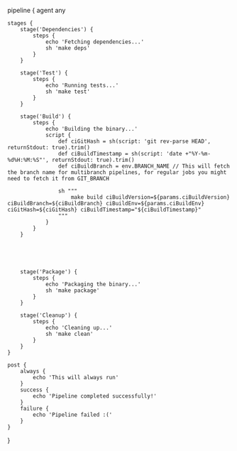 pipeline {
    agent any 

    stages {
        stage('Dependencies') {
            steps {
                echo 'Fetching dependencies...'
                sh 'make deps'
            }
        }

        stage('Test') {
            steps {
                echo 'Running tests...'
                sh 'make test'
            }
        }

        stage('Build') {
            steps {
                echo 'Building the binary...'
                script {
                    def ciGitHash = sh(script: 'git rev-parse HEAD', returnStdout: true).trim()
                    def ciBuildTimestamp = sh(script: 'date +"%Y-%m-%d%H:%M:%S"', returnStdout: true).trim()
                    def ciBuildBranch = env.BRANCH_NAME // This will fetch the branch name for multibranch pipelines, for regular jobs you might need to fetch it from GIT_BRANCH

                    sh """
                        make build ciBuildVersion=${params.ciBuildVersion} ciBuildBranch=${ciBuildBranch} ciBuildEnv=${params.ciBuildEnv} ciGitHash=${ciGitHash} ciBuildTimestamp="${ciBuildTimestamp}"
                    """
                }
            }
        }

 
         


        stage('Package') {
            steps {
                echo 'Packaging the binary...'
                sh 'make package'
            }
        }

        stage('Cleanup') {
            steps {
                echo 'Cleaning up...'
                sh 'make clean'
            }
        }
    }

    post {
        always {
            echo 'This will always run'
        }
        success {
            echo 'Pipeline completed successfully!'
        }
        failure {
            echo 'Pipeline failed :('
        }
    }
}

